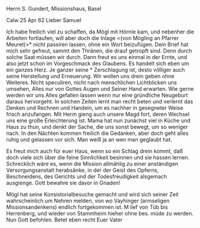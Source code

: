 Herrn S. Gundert, Missionshaus, Basel

 Calw 25 Apr 62
Lieber Samuel

Ich habe freilich viel zu schaffen, da Mögl mit Hörnle kam, und nebenher die Arbeiten fortlaufen, will aber doch die Inlage <(von Mögling an Pfarrer Meuret)>* nicht passiren lassen, ohne ein Wort beizufügen. Dein Brief hat mich sehr gefreut, sammt den Thränen, die drauf getropft sind. Denn durch solche Saat müssen wir durch. Dann freut es uns einmal in der Ernte, und also jetzt schon im Vorgeschmack des Glaubens. Es handelt sich eben um ein ganzes Herz. Je ganzer seine <Herm>* Zerschlagung ist, desto völliger auch seine Herstellung und Erneuerung. Wir wollen uns drein geben ohne Weiteres. Nicht speculiren, nicht nach menschlichen Lichtblicken uns umsehen, Alles nur von Gottes Augen und Seiner Hand erwarten. Wie gerne werden wir uns Alles gefallen lassen wenn nur eine gründliche Neugeburt daraus hervorgeht. In solchen Zeiten lernt man recht beten und verlernt das Denken und Rechnen und Handeln, um es nachher in gesegneter Weise frisch anzufangen. 
Mit Herm gieng auch unsere Magd fort, deren Wechsel uns eine große Erleichterung ist. Mama hat nun zunächst viel in Küche und Haus zu thun, und denkt der Sache, die uns sonst bewegt, um so weniger nach. In den Nächten kommen freilich die Gedanken, aber doch geht alles ruhig und gelassen vor sich. Man weiß ja an wen man geglaubt hat.

Es freut mich auch für euer Haus, wenn so ein Schlag drein kommt, daß doch viele sich über die feine Sinnlichkeit besinnen und sie hassen lernen. Schrecklich wäre es, wenn die Mission allmählig zu einer anständigen Versorgungsanstalt herabsänke, in der der Geist des Opferns, Beschneidens, des Gerichts und der Todesfreudigkeit alsgemach ausgienge. Gott bewahre sie davor in Gnaden!

Mögl hat seine Konsistorialbesuche gemacht und wird sich seiner Zeit wahrscheinlich um Nehren melden, von wo Vayhinger (armseligen Missionsandenkens) endlich fortgekommen ist. M lief von Tüb bis Herrenberg, und wieder von Stammheim hieher ohne bes. müde zu werden. Nun Gott befohlen. Betet eben recht
 Euer Vater

